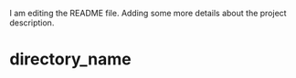 I am editing the README file. Adding some more details about the project description.
# directory_name
